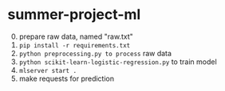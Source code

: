 # summer-project-ml

0. prepare raw data, named "raw.txt"
1. ```pip install -r requirements.txt```
2. ```python preprocessing.py to process``` raw data
3. ```python scikit-learn-logistic-regression.py``` to train model
4. ```mlserver start .```
5. make requests for prediction
